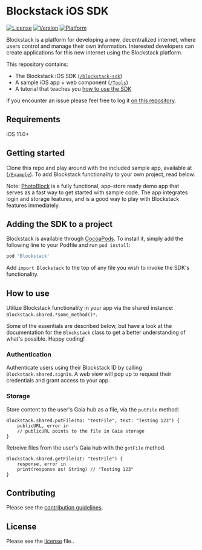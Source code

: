# Blockstack iOS SDK

[![License](https://img.shields.io/cocoapods/l/Blockstack.svg?style=flat)](http://cocoapods.org/pods/Blockstack)
[![Version](https://img.shields.io/cocoapods/v/Blockstack.svg?style=flat)](http://cocoapods.org/pods/Blockstack)
[![Platform](https://img.shields.io/cocoapods/p/Blockstack.svg?style=flat)](http://cocoapods.org/pods/Blockstack)

Blockstack is a platform for developing a new, decentralized internet, where
users control and manage their own information. Interested developers can create
applications for this new internet using the Blockstack platform.

This repository contains:
- The Blockstack iOS SDK ([`/blockstack-sdk`](Blockstack/))
- A sample iOS app + web component ([`/Tools`](Tools/Blockstack-webapp/))
- A tutorial that teaches you [how to use the SDK](docs/tutorial.md)


if you encounter an issue please feel free to log it [on this
repository](https://github.com/blockstack/blockstack-ios/issues).

## Requirements

iOS 11.0+

## Getting started

Clone this repo and play around with the included sample app, available at ([`/Example`](Example/)). To add Blockstack functionality to your own project, read below.

Note: [PhotoBlock](https://github.com/blockstack/photoblock-demo) is a fully functional, app-store ready demo app that serves as a fast way to get started with sample code. The app integrates login and storage features, and is a good way to play with Blockstack features immediately.

## Adding the SDK to a project

Blockstack is available through [CocoaPods](http://cocoapods.org). To install
it, simply add the following line to your Podfile and run `pod install`:

```ruby
pod 'Blockstack'
```

Add `import Blockstack` to the top of any file you wish to
invoke the SDK's functionality.

## How to use

Utilize Blockstack functionality in your app via the shared instance:
`Blockstack.shared.*some_method()*`.

Some of the essentials are described below, but have a look at the documentation for the `Blockstack` class to get a better understanding of what's possible. Happy coding!

### Authentication

Authenticate users using their Blockstack ID by calling  `Blockstack.shared.signIn`. 
A web view will pop up to request their credentials and grant access to your app.

### Storage

Store content to the user's Gaia hub as a file, via the `putFile` method:

```
Blockstack.shared.putFile(to: "testFile", text: "Testing 123") {
    publicURL, error in
    // publicURL points to the file in Gaia storage
}
```

Retreive files from the user's Gaia hub with the `getFile` method.

```
Blockstack.shared.getFile(at: "testFile") {
    response, error in
    print(response as! String) // "Testing 123"
}
```

## Contributing
Please see the [contribution guidelines](CONTRIBUTING.md).

## License

Please see the [license](LICENSE.md) file..
